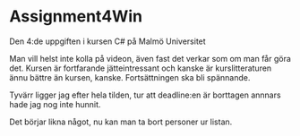 # Assignment4Win
Den 4:de uppgiften i kursen C# på Malmö Universitet

Man vill helst inte kolla på videon, även fast det verkar som om man får göra det. Kursen är fortfarande jätteintressant och kanske
är kurslitteraturen ännu bättre än kursen, kanske. Fortsättningen ska bli spännande.

Tyvärr ligger jag efter hela tilden, tur att deadline:en är borttagen annnars hade jag nog inte hunnit.

Det börjar likna något, nu kan man ta bort personer ur listan.


